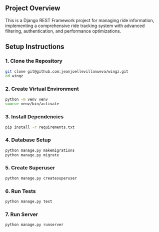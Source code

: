 ## Project Overview
This is a Django REST Framework project for managing ride information, implementing a comprehensive ride tracking system with advanced filtering, authentication, and performance optimizations.

## Setup Instructions

### 1. Clone the Repository
```bash
git clone git@github.com:jeanjoellevillanueva/wingz.git
cd wingz
```

### 2. Create Virtual Environment
```bash
python -m venv venv
source venv/bin/activate
```

### 3. Install Dependencies
```bash
pip install -r requirements.txt
```

### 4. Database Setup
```bash
python manage.py makemigrations
python manage.py migrate
```

### 5. Create Superuser
```bash
python manage.py createsuperuser
```

### 6. Run Tests
```bash
python manage.py test
```

### 7. Run Server
```bash
python manage.py runserver
```